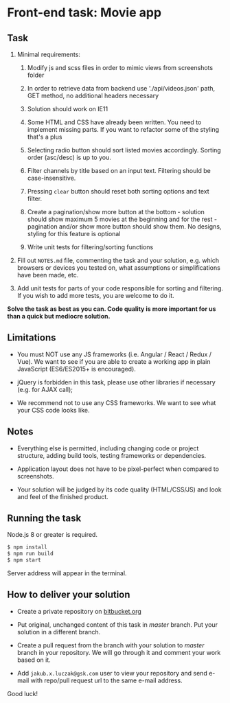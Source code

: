 # Front-end task: Movie app

## Task

1.  Minimal requirements:
    1. Modify js and scss files in order to mimic views from screenshots folder
    2. In order to retrieve data from backend use './api/videos.json' path, GET method, no additional headers necessary
    3. Solution should work on IE11 
    4. Some HTML and CSS have already been written. You need to implement missing parts. If you want to refactor some of the styling that's a plus
    
    5.  Selecting radio button should sort listed movies accordingly. 
        Sorting order (asc/desc) is up to you. 
        
    6.  Filter channels by title based on an input text. Filtering should be case-insensitive. 
        
    7.  Pressing `clear` button should reset both sorting options and text filter.

    8.  Create a pagination/show more button at the bottom - solution should show maximum 5 movies at the beginning and for the rest - pagination and/or show more button should show them. No designs, styling for this feature is optional
    
    9.  Write unit tests for filtering/sorting functions

4.  Fill out `NOTES.md` file, commenting the task and your solution,
    e.g. which browsers or devices you tested on, what assumptions or simplifications have been made, etc.

5.  Add unit tests for parts of your code responsible for sorting and filtering. 
    If you wish to add more tests, you are welcome to do it.

**Solve the task as best as you can. Code quality is more important for us than a quick but mediocre solution.**

## Limitations
*   You must NOT use any JS frameworks (i.e. Angular / React / Redux / Vue). We want to see if you are
    able to create a working app in plain JavaScript (ES6/ES2015+ is encouraged).
    
*   jQuery is forbidden in this task, please use other libraries if necessary (e.g. for AJAX call);

*   We recommend not to use any CSS frameworks. We want to see what your CSS code looks like.

## Notes

*   Everything else is permitted, including changing code or project structure, adding build tools, testing frameworks or dependencies.

*   Application layout does not have to be pixel-perfect when compared to screenshots.

*   Your solution will be judged by its code quality (HTML/CSS/JS) and look and feel of the finished product.


## Running the task

Node.js 8 or greater is required.

```bash
$ npm install
$ npm run build
$ npm start
```

Server address will appear in the terminal.

## How to deliver your solution

*   Create a private repository on [bitbucket.org](https://bitbucket.org)
    
*   Put original, unchanged content of this task in _master_ branch. Put your solution in a different branch.
    
*   Create a pull request from the branch with your solution to _master_ branch in your repository. 
    We will go through it and comment your work based on it.

*   Add `jakub.x.luczak@gsk.com` user to view your repository and send e-mail with repo/pull request url to the same e-mail address. 
    
Good luck!
